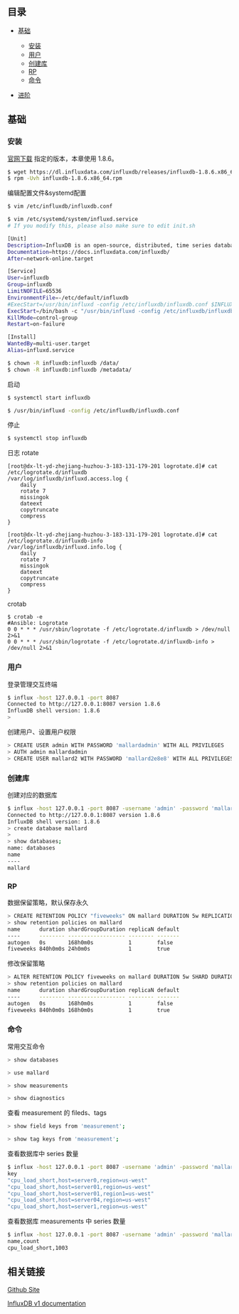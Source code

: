 ## 目录

* [基础](#基础)
    * [安装](#安装)
    * [用户](#用户)
    * [创建库](#创建库)
    * [RP](#RP)
    * [命令](#命令)

* [进阶](#进阶)

## 基础

### 安装

[官网下载](https://www.influxdata.com/downloads/) 指定的版本，本章使用 1.8.6。

```bash
$ wget https://dl.influxdata.com/influxdb/releases/influxdb-1.8.6.x86_64.rpm
$ rpm -Uvh influxdb-1.8.6.x86_64.rpm
```

编辑配置文件&systemd配置

```bash
$ vim /etc/influxdb/influxdb.conf

$ vim /etc/systemd/system/influxd.service
# If you modify this, please also make sure to edit init.sh

[Unit]
Description=InfluxDB is an open-source, distributed, time series database
Documentation=https://docs.influxdata.com/influxdb/
After=network-online.target

[Service]
User=influxdb
Group=influxdb
LimitNOFILE=65536
EnvironmentFile=-/etc/default/influxdb
#ExecStart=/usr/bin/influxd -config /etc/influxdb/influxdb.conf $INFLUXD_OPTS
ExecStart=/bin/bash -c "/usr/bin/influxd -config /etc/influxdb/influxdb.conf >> /var/log/influxdb/influxd.info.log 2>&1"
KillMode=control-group
Restart=on-failure

[Install]
WantedBy=multi-user.target
Alias=influxd.service

$ chown -R influxdb:influxdb /data/
$ chown -R influxdb:influxdb /metadata/
```

启动

```bash
$ systemctl start influxdb

$ /usr/bin/influxd -config /etc/influxdb/influxdb.conf
```

停止

```bash
$ systemctl stop influxdb
```

日志 rotate
```
[root@dx-lt-yd-zhejiang-huzhou-3-183-131-179-201 logrotate.d]# cat /etc/logrotate.d/influxdb
/var/log/influxdb/influxd.access.log {
    daily
    rotate 7
    missingok
    dateext
    copytruncate
    compress
}

[root@dx-lt-yd-zhejiang-huzhou-3-183-131-179-201 logrotate.d]# cat /etc/logrotate.d/influxdb-info
/var/log/influxdb/influxd.info.log {
    daily
    rotate 7
    missingok
    dateext
    copytruncate
    compress
}
```
crotab

```
$ crotab -e
#Ansible: Logrotate
0 0 * * * /usr/sbin/logrotate -f /etc/logrotate.d/influxdb > /dev/null 2>&1
0 0 * * * /usr/sbin/logrotate -f /etc/logrotate.d/influxdb-info > /dev/null 2>&1
```


### 用户

登录管理交互终端

```bash
$ influx -host 127.0.0.1 -port 8087
Connected to http://127.0.0.1:8087 version 1.8.6
InfluxDB shell version: 1.8.6
>
```

创建用户、设置用户权限

```bash
> CREATE USER admin WITH PASSWORD 'mallardadmin' WITH ALL PRIVILEGES
> AUTH admin mallardadmin
> CREATE USER mallard2 WITH PASSWORD 'mallard2e8e8' WITH ALL PRIVILEGES
```

### 创建库

创建对应的数据库

```bash
$ influx -host 127.0.0.1 -port 8087 -username 'admin' -password 'mallardadmin' 
Connected to http://127.0.0.1:8087 version 1.8.6
InfluxDB shell version: 1.8.6
> create database mallard
> 
> show databases;
name: databases
name
----
mallard
```

### RP

数据保留策略，默认保存永久

```bash
> CREATE RETENTION POLICY "fiveweeks" ON mallard DURATION 5w REPLICATION 1 DEFAULT
> show retention policies on mallard
name      duration shardGroupDuration replicaN default
----      -------- ------------------ -------- -------
autogen   0s       168h0m0s           1        false
fiveweeks 840h0m0s 24h0m0s            1        true
```

修改保留策略

```bash
> ALTER RETENTION POLICY fiveweeks on mallard DURATION 5w SHARD DURATION 7d DEFAULT
> show retention policies on mallard
name      duration shardGroupDuration replicaN default
----      -------- ------------------ -------- -------
autogen   0s       168h0m0s           1        false
fiveweeks 840h0m0s 168h0m0s           1        true
```

### 命令

常用交互命令

```bash
> show databases

> use mallard

> show measurements

> show diagnostics
```

查看 measurement 的 fileds、tags

```bash
> show field keys from 'measurement';

> show tag keys from 'measurement';
```

查看数据库中 series 数量

```bash
$ influx -host 127.0.0.1 -port 8087 -username 'admin' -password 'mallardadmin' -execute 'show series on mallard' -format 'csv'
key
"cpu_load_short,host=server0,region=us-west"
"cpu_load_short,host=server01,region=us-west"
"cpu_load_short,host=server01,region1=us-west"
"cpu_load_short,host=server04,region=us-west"
"cpu_load_short,host=server1,region=us-west"
```

查看数据库 measurements 中 series 数量

```bash
$ influx -host 127.0.0.1 -port 8087 -username 'admin' -password 'mallardadmin' -execute 'show series exact cardinality on mydb' -format 'csv'
name,count
cpu_load_short,1003
```

## 相关链接

[Github Site](https://github.com/influxdata/influxdb)

[InfluxDB v1 documentation](https://docs.influxdata.com/influxdb/v1/)
